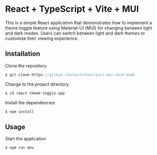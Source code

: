 # React + TypeScript + Vite + MUI

This is a simple React application that demonstrates how to implement a theme toggle feature using Material-UI (MUI) for changing between light and dark modes. Users can switch between light and dark themes to customize their viewing experience.

## Installation

Clone the repository

```javascript
$ git clone https://github.com/Sachchaa/react-mui-dark-mode

```

Change to the project directory

```javascript
$ cd react-theme-toggle-app

```

Install the dependencies

```javascript
$ npm install

```

## Usage

Start the application

```javascript
$ npm run dev

```
